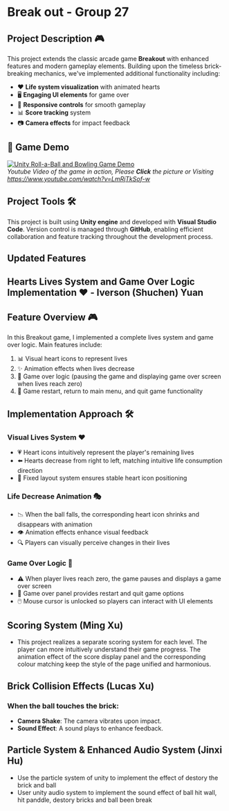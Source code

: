 # **Break out** - Group 27

## Project Description 🎮
This project extends the classic arcade game **Breakout** with enhanced features and modern gameplay elements. Building upon the timeless brick-breaking mechanics, we've implemented additional functionality including:

- ❤️ **Life system visualization** with animated hearts
- 🖥️ **Engaging UI elements** for game over
- 📱 **Responsive controls** for smooth gameplay
- 📊 **Score tracking** system
- 📷 **Camera effects** for impact feedback

## 📸 Game Demo

[![Unity Roll-a-Ball and Bowling Game Demo](https://img.youtube.com/vi/LmRjTkSof-w/0.jpg)](https://www.youtube.com/watch?v=LmRjTkSof-w)<br>
_Youtube Video of the game in action, Please **Click** the picture or Visiting https://www.youtube.com/watch?v=LmRjTkSof-w_ 

## Project Tools 🛠️
This project is built using **Unity engine** and developed with **Visual Studio Code**. Version control is managed through **GitHub**, enabling efficient collaboration and feature tracking throughout the development process.


## **Updated Features**

## Hearts Lives System and Game Over Logic Implementation ❤️ - **Iverson (Shuchen) Yuan**

## Feature Overview 🎮

In this Breakout game, I implemented a complete lives system and game over logic. Main features include:

1. 📊 Visual heart icons to represent lives
2. ✨ Animation effects when lives decrease
3. 🛑 Game over logic (pausing the game and displaying game over screen when lives reach zero)
4. 🎲 Game restart, return to main menu, and quit game functionality

## Implementation Approach 🛠️

### Visual Lives System ❤️

- 💗 Heart icons intuitively represent the player's remaining lives
- ⬅️ Hearts decrease from right to left, matching intuitive life consumption direction
- 📏 Fixed layout system ensures stable heart icon positioning

### Life Decrease Animation 🎭

- 📉 When the ball falls, the corresponding heart icon shrinks and disappears with animation
- 👁️ Animation effects enhance visual feedback
- 🔍 Players can visually perceive changes in their lives

### Game Over Logic 🏁

- ⚠️ When player lives reach zero, the game pauses and displays a game over screen
- 🔄 Game over panel provides restart and quit game options
- 🖱️ Mouse cursor is unlocked so players can interact with UI elements


## Scoring System (Ming Xu)
- This project realizes a separate scoring system for each level. The player can more intuitively understand their game progress. The animation effect of the score display panel and the corresponding colour matching keep the style of the page unified and harmonious.


## Brick Collision Effects (Lucas Xu)

### When the ball touches the brick:
- **Camera Shake**: The camera vibrates upon impact.
- **Sound Effect**: A sound plays to enhance feedback.

## Particle System & Enhanced Audio System (Jinxi Hu)
- Use the particle system of unity to implement the effect of destory the brick and ball
- User unity audio system to implement the sound effect of ball hit wall, hit panddle, destory bricks and ball been break
